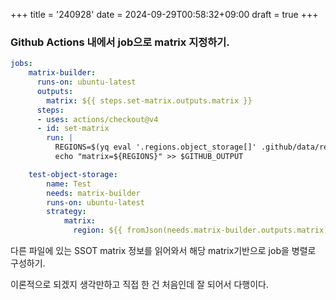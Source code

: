 +++
title = '240928'
date = 2024-09-29T00:58:32+09:00
draft = true
+++

### Github Actions 내에서 job으로 matrix 지정하기.

```yml
jobs:
    matrix-builder:
      runs-on: ubuntu-latest
      outputs:
        matrix: ${{ steps.set-matrix.outputs.matrix }}
      steps:
      - uses: actions/checkout@v4
      - id: set-matrix
        run: |
          REGIONS=$(yq eval '.regions.object_storage[]' .github/data/region.yml | jq -R -s -c 'split("\n") | map(select(length > 0))')
          echo "matrix=${REGIONS}" >> $GITHUB_OUTPUT

    test-object-storage:
        name: Test
        needs: matrix-builder
        runs-on: ubuntu-latest
        strategy:
            matrix:
              region: ${{ fromJson(needs.matrix-builder.outputs.matrix) }}
```

다른 파일에 있는 SSOT matrix 정보를 읽어와서 해당 matrix기반으로 job을 병렬로 구성하기.

이론적으로 되겠지 생각만하고 직접 한 건 처음인데 잘 되어서 다행이다.